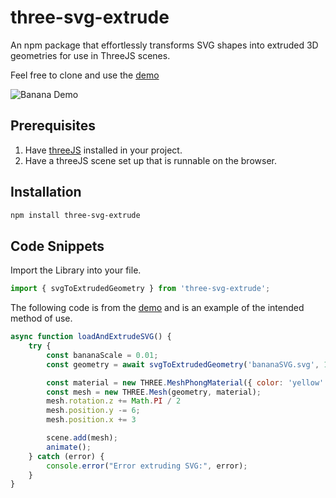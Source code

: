 # three-svg-extrude

An npm package that effortlessly transforms SVG shapes into extruded 3D geometries for use in ThreeJS scenes.

Feel free to clone and use the [demo](https://github.com/jakeMartin1234/three-svg-extrude-test)

![Banana Demo](./bananaSVGExtrude.png)

## Prerequisites

1. Have [threeJS](https://threejs.org/) installed in your project.
2. Have a threeJS scene set up that is runnable on the browser.

## Installation

```bash
npm install three-svg-extrude
``` 

## Code Snippets

Import the Library into your file.

```javascript
import { svgToExtrudedGeometry } from 'three-svg-extrude';
```

The following code is from the [demo](https://github.com/jakeMartin1234/three-svg-extrude-test) and is 
an example of the intended method of use.

```javascript
async function loadAndExtrudeSVG() {
    try {
        const bananaScale = 0.01;
        const geometry = await svgToExtrudedGeometry('bananaSVG.svg', 1, bananaScale);

        const material = new THREE.MeshPhongMaterial({ color: 'yellow' });
        const mesh = new THREE.Mesh(geometry, material);
        mesh.rotation.z += Math.PI / 2
        mesh.position.y -= 6;
        mesh.position.x += 3

        scene.add(mesh);
        animate();
    } catch (error) {
        console.error("Error extruding SVG:", error);
    }
}
```
